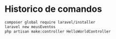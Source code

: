 # Historico de comandos

```bash
composer global require laravel/installer
laravel new meusEventos
php artisan make:controller HelloWorldController
```